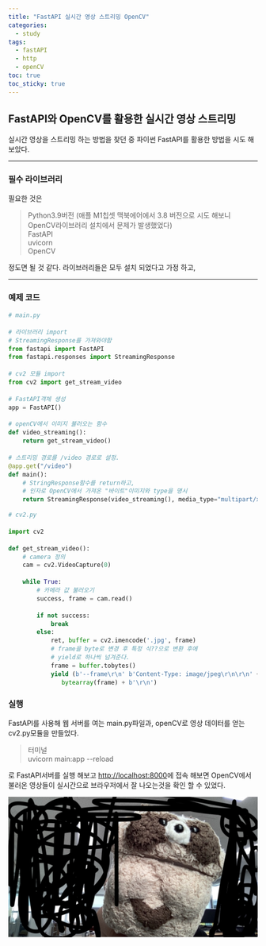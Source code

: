 ```yaml
---
title: "FastAPI 실시간 영상 스트리밍 OpenCV"
categories:
  - study
tags:
  - fastAPI
  - http
  - openCV
toc: true
toc_sticky: true
---
```


## FastAPI와 OpenCV를 활용한 실시간 영상 스트리밍

실시간 영상을 스트리밍 하는 방법을 찾던 중 파이썬 FastAPI를 활용한 방법을 시도 해보았다.  

---

### 필수 라이브러리

필요한 것은  
> Python3.9버전 (애플 M1칩셋 맥북에어에서 3.8 버전으로 시도 해보니 OpenCV라이브러리 설치에서 문제가 발생했었다)  
> FastAPI  
> uvicorn  
> OpenCV  

정도면 될 것 같다.
라이브러리들은 모두 설치 되었다고 가정 하고,

---

### 예제 코드

```python
# main.py

# 라이브러리 import
# StreamingResponse를 가져와야함
from fastapi import FastAPI
from fastapi.responses import StreamingResponse

# cv2 모듈 import
from cv2 import get_stream_video

# FastAPI객체 생성
app = FastAPI()

# openCV에서 이미지 불러오는 함수
def video_streaming():
    return get_stream_video()

# 스트리밍 경로를 /video 경로로 설정.
@app.get("/video")
def main():
    # StringResponse함수를 return하고,
    # 인자로 OpenCV에서 가져온 "바이트"이미지와 type을 명시
    return StreamingResponse(video_streaming(), media_type="multipart/x-mixed-replace; boundary=frame")
```

```python
# cv2.py

import cv2

def get_stream_video():
    # camera 정의
    cam = cv2.VideoCapture(0)

    while True:
        # 카메라 값 불러오기
        success, frame = cam.read()

        if not success:
            break
        else:
            ret, buffer = cv2.imencode('.jpg', frame)
            # frame을 byte로 변경 후 특정 식??으로 변환 후에
            # yield로 하나씩 넘겨준다.
            frame = buffer.tobytes()
            yield (b'--frame\r\n' b'Content-Type: image/jpeg\r\n\r\n' +
               bytearray(frame) + b'\r\n')
```

### 실행

FastAPI를 사용해 웹 서버를 여는 main.py파일과, openCV로 영상 데이터를 얻는 cv2.py모듈을 만들었다.  

> 터미널  
> uvicorn main:app --reload

로 FastAPI서버를 실행 해보고 <http://localhost:8000>에 접속 해보면 OpenCV에서 불러온 영상들이 실시간으로 브라우저에서 잘 나오는것을 확인 할 수 있었다.  

![streaming_image](/images/streaming_image.jpeg)